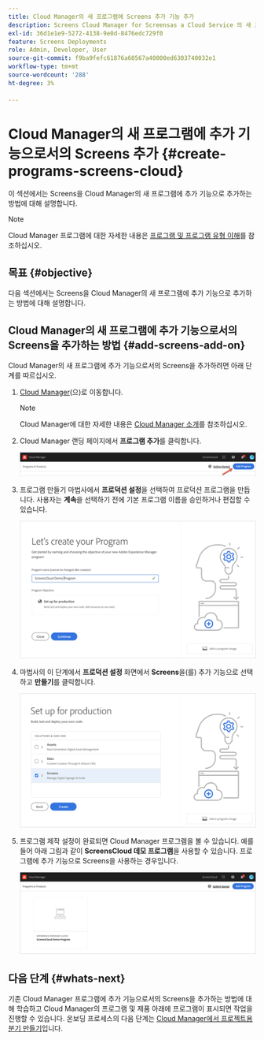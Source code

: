 ```yaml
---
title: Cloud Manager의 새 프로그램에 Screens 추가 기능 추가
description: Screens Cloud Manager for Screensas a Cloud Service 의 새 프로그램에 추가 기능을 추가하는 방법에 대해 알아봅니다.
exl-id: 36d1e1e9-5272-4138-9e0d-8476edc729f0
feature: Screens Deployments
role: Admin, Developer, User
source-git-commit: f9ba9fefc61876a60567a40000ed6303740032e1
workflow-type: tm+mt
source-wordcount: '288'
ht-degree: 3%

---
```


# Cloud Manager의 새 프로그램에 추가 기능으로서의 Screens 추가 {#create-programs-screens-cloud}

이 섹션에서는 Screens을 Cloud Manager의 새 프로그램에 추가 기능으로 추가하는 방법에 대해 설명합니다.

>[!NOTE]
>Cloud Manager 프로그램에 대한 자세한 내용은 [프로그램 및 프로그램 유형 이해](https://experienceleague.adobe.com/docs/experience-manager-cloud-service/content/implementing/using-cloud-manager/programs/program-types.html?lang=ko)를 참조하십시오.

## 목표 {#objective}

다음 섹션에서는 Screens을 Cloud Manager의 새 프로그램에 추가 기능으로 추가하는 방법에 대해 설명합니다.

## Cloud Manager의 새 프로그램에 추가 기능으로서의 Screens을 추가하는 방법 {#add-screens-add-on}

Cloud Manager의 새 프로그램에 추가 기능으로서의 Screens을 추가하려면 아래 단계를 따르십시오.

1. [Cloud Manager](https://my.cloudmanager.adobe.com/)(으)로 이동합니다.

   >[!NOTE]
   >Cloud Manager에 대한 자세한 내용은 [Cloud Manager 소개](https://experienceleague.adobe.com/docs/experience-manager-cloud-service/content/onboarding/journey/cloud-manager.html?lang=ko)를 참조하십시오.

1. Cloud Manager 랜딩 페이지에서 **프로그램 추가**&#x200B;를 클릭합니다.

   ![이미지](/help/screens-cloud/assets/onboarding/onboard-screens-addon1.png)

1. 프로그램 만들기 마법사에서 **프로덕션 설정**&#x200B;을 선택하여 프로덕션 프로그램을 만듭니다. 사용자는 **계속**&#x200B;을 선택하기 전에 기본 프로그램 이름을 승인하거나 편집할 수 있습니다.

   ![이미지](/help/screens-cloud/assets/onboarding/onboard-screens-addon2.png)

1. 마법사의 이 단계에서 **프로덕션 설정** 화면에서 **Screens**&#x200B;을(를) 추가 기능으로 선택하고 **만들기**&#x200B;를 클릭합니다.

   ![이미지](/help/screens-cloud/assets/onboarding/onboard-screens-addon3.png)

1. 프로그램 제작 설정이 완료되면 Cloud Manager 프로그램을 볼 수 있습니다. 예를 들어 아래 그림과 같이 **ScreensCloud 데모 프로그램**&#x200B;을 사용할 수 있습니다. 프로그램에 추가 기능으로 Screens을 사용하는 경우입니다.

   ![이미지](/help/screens-cloud/assets/onboarding/onboard-screens-addon4.png)

## 다음 단계 {#whats-next}

기존 Cloud Manager 프로그램에 추가 기능으로서의 Screens을 추가하는 방법에 대해 학습하고 Cloud Manager의 프로그램 및 제품 아래에 프로그램이 표시되면 작업을 진행할 수 있습니다. 온보딩 프로세스의 다음 단계는 [Cloud Manager에서 프로젝트용 분기 만들기](/help/screens-cloud/onboarding-screens-cloud/creating-a-branch.md)입니다.
